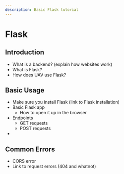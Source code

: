 ```yaml
---
description: Basic Flask tutorial
---
```


# Flask

## Introduction

* What is a backend? \(explain how websites work\)
* What is Flask?
* How does UAV use Flask?

## Basic Usage

* Make sure you install Flask \(link to Flask installation\)
* Basic Flask app
  * How to open it up in the browser
* Endpoints
  * GET requests
  * POST requests
* 
## Common Errors

* CORS error
* Link to request errors \(404 and whatnot\)

